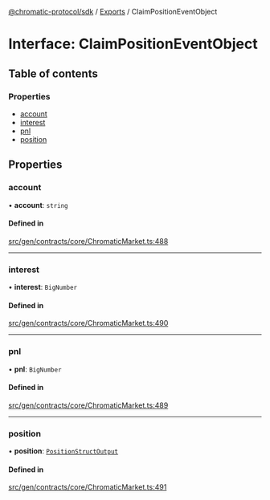 [@chromatic-protocol/sdk](../README.md) / [Exports](../modules.md) / ClaimPositionEventObject

# Interface: ClaimPositionEventObject

## Table of contents

### Properties

- [account](ClaimPositionEventObject.md#account)
- [interest](ClaimPositionEventObject.md#interest)
- [pnl](ClaimPositionEventObject.md#pnl)
- [position](ClaimPositionEventObject.md#position)

## Properties

### account

• **account**: `string`

#### Defined in

[src/gen/contracts/core/ChromaticMarket.ts:488](https://github.com/chromatic-protocol/sdk/blob/9f6a4e3/src/gen/contracts/core/ChromaticMarket.ts#L488)

___

### interest

• **interest**: `BigNumber`

#### Defined in

[src/gen/contracts/core/ChromaticMarket.ts:490](https://github.com/chromatic-protocol/sdk/blob/9f6a4e3/src/gen/contracts/core/ChromaticMarket.ts#L490)

___

### pnl

• **pnl**: `BigNumber`

#### Defined in

[src/gen/contracts/core/ChromaticMarket.ts:489](https://github.com/chromatic-protocol/sdk/blob/9f6a4e3/src/gen/contracts/core/ChromaticMarket.ts#L489)

___

### position

• **position**: [`PositionStructOutput`](../modules.md#positionstructoutput)

#### Defined in

[src/gen/contracts/core/ChromaticMarket.ts:491](https://github.com/chromatic-protocol/sdk/blob/9f6a4e3/src/gen/contracts/core/ChromaticMarket.ts#L491)
